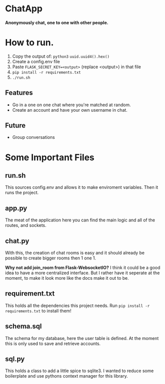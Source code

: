 # ChatApp
#### Anonymously chat, one to one with other people.

How to run.
=============
1. Copy the output of:
`python3`
`uuid.uuid4().hex()`
2. Create a config.env file
3. Paste `FLASK_SECRET_KEY=<output>` (replace \<output\>) in that file
4. `pip install -r requirements.txt`
5. `./run.sh`


Features
--------
- Go in a one on one chat where you're matched at random.
- Create an account and have your own username in chat.

Future
------
- Group conversations


Some Important Files
=====
run.sh
------
This sources config.env and allows it to make enviroment variables.
Then it runs the project.

app.py
-------
The meat of the application here you can find the main logic and all of the routes,
and sockets.

chat.py
-------
With this, the creation of chat rooms is easy and it should already be possible to create bigger rooms
then 1 one 1.

**Why not add join_room from Flask-WebsocketIO?**
I think it could be a good idea to have a more centralized interface.
But I rather have it seperate at the moment, to make it look more like the docs make it out to be.

requirement.txt
---------------
This holds all the dependencies this project needs.
Run `pip install -r requirements.txt` to install them!

schema.sql
----------
The schema for my database, here the user table is defined.
At the moment this is only used to save  and retrieve accounts.

sql.py
------
This holds a class to add a little spice to sqlite3.
I wanted to reduce some boilerplate and use pythons context manager
for this library.

